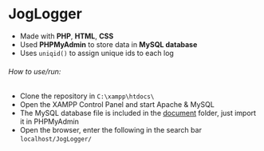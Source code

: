 # JogLogger

- Made with **PHP**, **HTML**, **CSS**
- Used **PHPMyAdmin** to store data in **MySQL database**
- Uses `uniqid()` to assign unique ids to each log

###### How to use/run:

- Clone the repository in `C:\xampp\htdocs\`
- Open the XAMPP Control Panel and start Apache & MySQL
- The MySQL database file is included in the [document](./database) folder, just import it in PHPMyAdmin
- Open the browser, enter the following in the search bar `localhost/JogLogger/`
